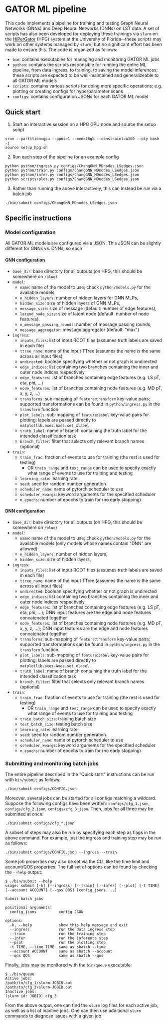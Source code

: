 # GATOR ML pipeline
This code implements a pipeline for training and testing Graph Neural Networks (GNNs) and Deep Neural Networks (DNNs) on LST data. 
A set of scripts has also been developed for deploying these trainings via `slurm` on the [HiPerGator](https://www.rc.ufl.edu/about/hipergator/) (HPG) system at the University of Florida--these scripts may work on other systems managed by `slurm`, but no significant effort has been made to ensure this.
The code is organized as follows:
- `bin`: contains executables for managing and monitoring GATOR ML jobs
- `python`: contains the scripts responsible for running the entire ML pipeline, from data ingress, to training, to saving the model inferences; these scripts are expected to be well-maintained and generalizeable to all GATOR ML models
- `scripts`: contains various scripts for doing more specific operations; e.g. plotting or creating configs for hyperparameter scans
- `configs`: contains configuration JSONs for each GATOR ML model

## Quick start
1. Start an interactive session on a HPG GPU node and source the setup script
```
srun --partition=gpu --gpus=1 --mem=16gb --constraint=a100 --pty bash -i
source setup_hpg.sh
```
2. Run each step of the pipeline for an example config
```
python python/ingress.py configs/ChangGNN_MDnodes_LSedges.json
python python/train.py configs/ChangGNN_MDnodes_LSedges.json
python python/infer.py configs/ChangGNN_MDnodes_LSedges.json
python scripts/plot.py configs/ChangGNN_MDnodes_LSedges.json
```
3. Rather than running the above interactively, this can instead be run via a batch job
```
./bin/submit configs/ChangGNN_MDnodes_LSedges.json
```

## Specific instructions
### Model configuration
All GATOR ML models are configured via a JSON. 
This JSON can be slightly different for GNNs vs. DNNs, so each

#### GNN configuration
- `base_dir`: base directory for all outputs (on HPG, this should be somewhere on `/blue`)
- `model`:
  - `name`: name of the model to use; check `python/models.py` for the available models
  - `n_hidden_layers`: number of hidden layers for GNN MLPs,
  - `hidden_size`: size of hidden layers of GNN MLPs,
  - `message_size`: size of message (default: number of edge features),
  - `latend_node_size`: size of latent node (default: number of node features),
  - `n_message_passing_rounds`: number of message passing rounds,
  - `message_aggregator`: message aggregator (default: "max")
- `ingress`:
  - `inputs_files`: list of input ROOT files (assumes truth labels are saved in each file)
  - `ttree_name`: name of the input TTree (assumes the name is the same across all input files)
  - `undirected`: boolean specifying whether or not graph is undirected
  - `edge_indices`: list containing two branches containing the inner and outer node indices respectively
  - `edge_features`: list of branches containing edge features (e.g. LS pT, eta, phi, ...)
  - `node_features`: list of branches containing node features (e.g. MD pT, x, y, z, ...)
  - `transforms`: sub-mapping of `feature`:`transform` key-value pairs; supported transformations can be found in `python/ingress.py` in the `transform` function
  - `plot_labels`: sub-mapping of `feature`:`label` key-value pairs for plotting; labels are passed directly to `matplotlib.axes.Axes.set_xlabel`
  - `truth_label`: name of branch containing the truth label for the intended classification task
  - `branch_filter`: filter that selects only relevant branch names (optional)
- `train`:
  - `train_frac`: fraction of events to use for training (the rest is used for testing)
    - OR `train_range` and `test_range` can be used to specify exactly what range of events to use for training and testing
  - `learning_rate`: learning rate,
  - `seed`: seed for random number generation
  - `scheduler_name`: name of pytorch scheduler to use
  - `scheduler_kwargs`: keyword arguments for the specified scheduler
  - `n_epochs`: number of epochs to train for (no early stopping)

#### DNN configuration
- `base_dir`: base directory for all outputs (on HPG, this should be somewhere on `/blue`)
- `model`:
  - `name`: name of the model to use; check `python/models.py` for the available models (only models whose names contain "DNN" are allowed)
  - `n_hidden_layers`: number of hidden layers,
  - `hidden_size`: size of hidden layers,
- `ingress`:
  - `inputs_files`: list of input ROOT files (assumes truth labels are saved in each file)
  - `ttree_name`: name of the input TTree (assumes the name is the same across all input files)
  - `undirected`: boolean specifying whether or not graph is undirected
  - `edge_indices`: list containing two branches containing the inner and outer node indices respectively
  - `edge_features`: list of branches containing edge features (e.g. LS pT, eta, phi, ...); DNN input features are the edge and node features concatenated together
  - `node_features`: list of branches containing node features (e.g. MD pT, x, y, z, ...); DNN input features are the edge and node features concatenated together
  - `transforms`: sub-mapping of `feature`:`transform` key-value pairs; supported transformations can be found in `python/ingress.py` in the `transform` function
  - `plot_labels`: sub-mapping of `feature`:`label` key-value pairs for plotting; labels are passed directly to `matplotlib.axes.Axes.set_xlabel`
  - `truth_label`: name of branch containing the truth label for the intended classification task
  - `branch_filter`: filter that selects only relevant branch names (optional)
- `train`:
  - `train_frac`: fraction of events to use for training (the rest is used for testing)
    - OR `train_range` and `test_range` can be used to specify exactly what range of events to use for training and testing
  - `train_batch_size`: training batch size
  - `test_batch_size`: testing batch size
  - `learning_rate`: learning rate,
  - `seed`: seed for random number generation
  - `scheduler_name`: name of pytorch scheduler to use
  - `scheduler_kwargs`: keyword arguments for the specified scheduler
  - `n_epochs`: number of epochs to train for (no early stopping)

### Submitting and monitoring batch jobs
The entire pipeline described in the "Quick start" instructions can be run with `bin/submit` as follows:
```
./bin/submit configs/CONFIG.json
```
Moreover, several jobs can be started for all configs matching a wildcard. 
Suppose the following configs have been written: `configs/cfg_1.json`, `configs/cfg_2.json`, `configs/cfg_3.json`.
Then, jobs for all three may be submitted at once:
```
./bin/submit configs/cfg_*.json
```
A subset of steps may also be run by specifying each step as flags in the above command. 
For example, just the ingress and training step may be run as follows:
```
./bin/submit configs/CONFIG.json --ingress --train
```
Some job properties may also be set via the CLI, like the time limit and account/QOS properties. 
The full set of options can be found by checking the `--help` output:
```
$ ./bin/submit --help
usage: submit [-h] [--ingress] [--train] [--infer] [--plot] [-t TIME] [--account ACCOUNT] [--qos QOS] [config_jsons ...]

Submit batch jobs

positional arguments:
  config_jsons          config JSON

options:
  -h, --help            show this help message and exit
  --ingress             run the data ingress step
  --train               run the training step
  --infer               run the inference step
  --plot                run the plotting step
  -t TIME, --time TIME  same as sbatch --time
  --account ACCOUNT     same as sbatch --account
  --qos QOS             same as sbatch --qos
```
Finally, jobs may be monitored with the `bin/queue` executable:
```
$ ./bin/queue
Active jobs:
/path/to/cfg_1/slurm-JOBID.out
/path/to/cfg_2/slurm-JOBID.out
Inactive jobs:
(slurm id: JOBID) cfg_3
```
From the above output, one can find the `slurm` log files for each active job, as well as a list of inactive jobs. 
One can then use additional `slurm` commands to diagnose issues with a given job.
